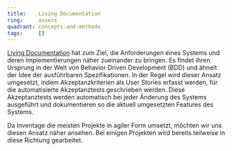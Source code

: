 ```yaml
---
title:    Living Documentation  
ring:     assess  
quadrant: concepts-and-methods
tags:     []
---
```


[Living Documentation][living-documentation] hat zum Ziel, die Anforderungen eines Systems und deren Implementierungen
näher zueinander zu bringen. Es findet ihren Ursprung in der Welt von Behavior Driven Development (BDD) und ähnelt der
Idee der ausführbaren Spezifikationen. In der Regel wird dieser Ansatz umgesetzt, indem Akzeptanzkriterien als User
Stories erfasst werden, für die automatisierte Akzeptanztests geschrieben werden. Diese Akzeptanztests werden
automatisch bei jeder Änderung des Systems ausgeführt und dokumentieren so die aktuell umgesetzten Features des Systems.

Da Inventage die meisten Projekte in agiler Form umsetzt, möchten wir uns diesen Ansatz näher ansehen. Bei einigen
Projekten wird bereits teilweise in diese Richtung gearbeitet.

[living-documentation]: https://medium.com/geekculture/living-documentation-brief-history-and-evolution-of-the-concept-4492fafb5d7
